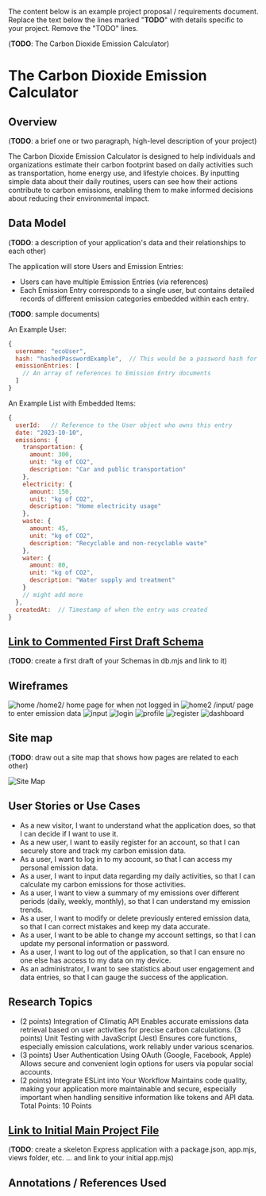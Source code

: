 The content below is an example project proposal / requirements document. Replace the text below the lines marked "__TODO__" with details specific to your project. Remove the "TODO" lines.

(__TODO__: The Carbon Dioxide Emission Calculator)

# The Carbon Dioxide Emission Calculator

## Overview

(__TODO__: a brief one or two paragraph, high-level description of your project)

The Carbon Dioxide Emission Calculator is designed to help individuals and organizations estimate their carbon footprint based on daily activities such as transportation, home energy use, and lifestyle choices. By inputting simple data about their daily routines, users can see how their actions contribute to carbon emissions, enabling them to make informed decisions about reducing their environmental impact.


## Data Model

(__TODO__: a description of your application's data and their relationships to each other) 


The application will store Users and Emission Entries:

* Users can have multiple Emission Entries (via references)
* Each Emission Entry corresponds to a single user, but contains detailed records of different emission categories embedded within each entry.

(__TODO__: sample documents)

An Example User:

```javascript
{
  username: "ecoUser",
  hash: "hashedPasswordExample",  // This would be a password hash for user authentication
  emissionEntries: [
    // An array of references to Emission Entry documents
  ]
}

```

An Example List with Embedded Items:

```javascript
{
  userId:   // Reference to the User object who owns this entry
  date: "2023-10-10",
  emissions: {
    transportation: {
      amount: 300, 
      unit: "kg of CO2", 
      description: "Car and public transportation"
    },
    electricity: {
      amount: 150, 
      unit: "kg of CO2",
      description: "Home electricity usage"
    },
    waste: {
      amount: 45, 
      unit: "kg of CO2",
      description: "Recyclable and non-recyclable waste"
    },
    water: {
      amount: 80, 
      unit: "kg of CO2",
      description: "Water supply and treatment"
    }
    // might add more
  },
  createdAt:  // Timestamp of when the entry was created
}

```


## [Link to Commented First Draft Schema](https://github.com/nyu-csci-ua-0467-001-002-fall-2024/final-project-ns5376/blob/master/db.mjs) 

(__TODO__: create a first draft of your Schemas in db.mjs and link to it)

## Wireframes




![home](documentation/home.jpg)
/home2/ home page for when not logged in 
![home2](documentation/home2.jpg) 
/input/ page to enter emission data
![input](documentation/input.jpg)
![login](documentation/login.jpg)
![profile](documentation/profile.jpg)
![register](documentation/register.jpg)
![dashboard](documentation/dashboard.jpg)


## Site map

(__TODO__: draw out a site map that shows how pages are related to each other)

![Site Map](https://github.com/nyu-csci-ua-0467-001-002-fall-2024/final-project-ns5376/blob/master/documentation/sitemap.jpg)


## User Stories or Use Cases



* As a new visitor, I want to understand what the application does, so that I can decide if I want to use it.
* As a new user, I want to easily register for an account, so that I can securely store and track my carbon emission data.
* As a user, I want to log in to my account, so that I can access my personal emission data.
* As a user, I want to input data regarding my daily activities, so that I can calculate my carbon emissions for those activities.
* As a user, I want to view a summary of my emissions over different periods (daily, weekly, monthly), so that I can understand my emission trends.
* As a user, I want to modify or delete previously entered emission data, so that I can correct mistakes and keep my data accurate.
* As a user, I want to be able to change my account settings, so that I can update my personal information or password.
* As a user, I want to log out of the application, so that I can ensure no one else has access to my data on my device.
* As an administrator, I want to see statistics about user engagement and data entries, so that I can gauge the success of the application.

## Research Topics


* (2 points) Integration of Climatiq API
 Enables accurate emissions data retrieval based on user activities for precise carbon calculations.
(3 points) Unit Testing with JavaScript (Jest)
Ensures core functions, especially emission calculations, work reliably under various scenarios.
* (3 points) User Authentication Using OAuth (Google, Facebook, Apple)
Allows secure and convenient login options for users via popular social accounts.
* (2 points) Integrate ESLint into Your Workflow
Maintains code quality, making your application more maintainable and secure, especially important when handling sensitive information like tokens and API data.
Total Points: 10 Points


## [Link to Initial Main Project File](app.mjs) 

(__TODO__: create a skeleton Express application with a package.json, app.mjs, views folder, etc. ... and link to your initial app.mjs)

## Annotations / References Used



